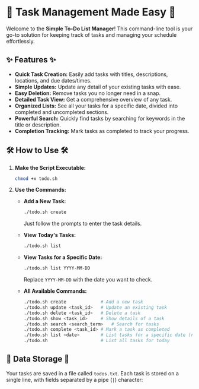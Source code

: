 # 📝 Task Management Made Easy 🚀

Welcome to the **Simple To-Do List Manager**! This command-line tool is your go-to solution for keeping track of tasks and managing your schedule effortlessly.

## ✨ Features ✨

* **Quick Task Creation:** Easily add tasks with titles, descriptions, locations, and due dates/times.
* **Simple Updates:** Update any detail of your existing tasks with ease.
* **Easy Deletion:** Remove tasks you no longer need in a snap.
* **Detailed Task View:** Get a comprehensive overview of any task.
* **Organized Lists:** See all your tasks for a specific date, divided into completed and uncompleted sections.
* **Powerful Search:** Quickly find tasks by searching for keywords in the title or description.
* **Completion Tracking:** Mark tasks as completed to track your progress.

## 🛠️ How to Use 🛠️

1. **Make the Script Executable:**
    ```bash
    chmod +x todo.sh
    ```

2. **Use the Commands:**

    * **Add a New Task:**
        ```bash
        ./todo.sh create
        ```
        Just follow the prompts to enter the task details.

    * **View Today's Tasks:**
        ```bash
        ./todo.sh list
        ```

    * **View Tasks for a Specific Date:**
        ```bash
        ./todo.sh list YYYY-MM-DD
        ```
        Replace `YYYY-MM-DD` with the date you want to check.

    * **All Available Commands:**
        ```bash
        ./todo.sh create             # Add a new task
        ./todo.sh update <task_id>   # Update an existing task
        ./todo.sh delete <task_id>   # Delete a task
        ./todo.sh show <task_id>     # Show details of a task
        ./todo.sh search <search_term>   # Search for tasks
        ./todo.sh complete <task_id> # Mark a task as completed
        ./todo.sh list <date>        # List tasks for a specific date (replace <date> with a date in the format YYYY-MM-DD)
        ./todo.sh                    # List all tasks for today
        ```

## 📂 Data Storage 📂

Your tasks are saved in a file called `todos.txt`. Each task is stored on a single line, with fields separated by a pipe (`|`) character:

